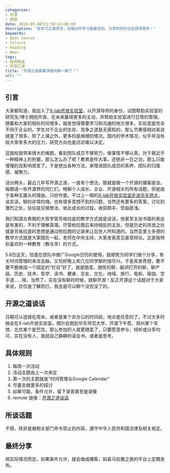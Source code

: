 ```yaml
---
categories:
- 开源
- 感悟
date: 2019-05-08T21:50:41+08:00
description: "就学习之道而言，在输出中学习是最佳的，分享的同时也在获得更多！"
keywords:
- Open Source
- Culture
- Reading
- News
tags:
- 每周精选
- 开源之道
title: "开源之道需要深度的聊一聊了！"
url: ""
---
```


## 引言

大家都知道，我加入了[X-lab开放实验室](http://xlab.ioedu.net/)，以开源导师的身份，试图帮助实验室的研究生/博士拥抱开源，在未来赢得更多的主动，并帮助实验室进行日常的管理。随着和大家的相处时间增多，越发觉得需要学习和沟通的地方很多，实验室是完全不同于企业的，学生对于企业的生存、竞争之道是无感知的，那么节奏感相对来说就差了很多，除了上课之外，更多的是熵增的情况。国内的学术情况，似乎并没有给大家有多大的压力，研究方向也是迟迟难以决定。

这就给我带来很大的难题，看到团队成员不够努力，做事情不够认真，对于我近乎一种精神上的折磨，那么怎么办了呢？教育是件大事，还绝非一日之功，那么只能慢慢的去影响改变了。于是想出各种方法，来增进团队成员的素养、团队的归属感、凝聚力。

话分两头，最近几年写开源之道，一直有个想法，那就是做一个开源的播客座谈，每期请一些开源界的同仁们，畅聊个人成长、企业、开源相关的所有话题，但是由于各种无厘头的理由，只好作罢。不过上一期的[X-lab开放实验室走进华东师大](https://mp.weixin.qq.com/s/_zFJe2ulqnAR4jNkDk0bbA)，说实话，聊的非常的嗨，也有很多意想不到的问题，当然还有更多的答案，讨论到激烈之处，往往是交换想法、彼此成长的过程。收获颇丰、受益匪浅。

我们知道古希腊的大哲学家苏格拉底的教学方式就是谈话，他甚至主张书面的表达是有害的，不利于理解真理。尽管柏拉图后来持相反的主张，但是历史的吊诡之处就是苏格拉底的思想是通过柏拉图的记录来让后世人所知道的。当然亚里士多德的教学方式就是大家围在一起，老师在中央主持，大家发表意见甚至辩论。这是我特别喜欢的一种教育（教与学）的方式。

5.8日这天，恰逢在团队中推广Google日历的使用，就顺势为同学们做个分享，有关时间管理的来龙去脉。又恰好晚上和几位同学聊的很尽兴。于是突发奇想，要不要干脆做成一个固定的”栏目”好了，就是随意、随性的聊，脑洞打开的聊，聊产品、历史、技术、哲学、读书、健身、交友、文化、地域、旅行、电影、瑜伽、空手道......哦，当然了，实在没有聊的时候，就聊开源！反正开源这个话题对于大家来说，仅仅是了解而已，我总是可以聊个没完没了的。

## 开源之道谈话

日期可以选择在周末，或者是某个非办公的时间段，地点是任意的了，不过大多时候会在X-lab开放实验室。偶尔会跑到华东师范大学、开源下午茬、郑州某个茶馆、北京某个星巴克。那么参加的人就更随意了，只要愿意参与，倾听或分享均可，实在没有人，我就自己静静的读会书，或者是思考。

## 具体规则

1. 每周一次活动
2. 活动主题由上一次来定
3. 第一次的主题就是"时间管理与Google Calendar"
4. 尽量去做更多的探讨
5. 如果可能，条件允许，留下录音甚至是录像
6. remote 链接：[开源之道谈话](https://hangouts.google.com/group/RZ41oi4ekdGJCu4L9)

## 所谈话题

不限，除非是被相关部门命令禁止的内容，遵守中华人民共和国法律及相关规定。

## 最终分享

视实际情况而定。如果条件允许，就会做成播客，如喜马拉雅之类的平台上定期发布。

